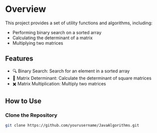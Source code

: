 # Overview 

This project provides a set of utility functions and algorithms, including:


- Performing binary search on a sorted array
- Calculating the determinant of a matrix
- Multiplying two matrices

## Features

- 🔍 Binary Search: Search for an element in a sorted array
- 🧮 Matrix Determinant: Calculate the determinant of square matrices
- ✖️ Matrix Multiplication: Multiply two matrices

## How to Use

### Clone the Repository

```bash
git clone https://github.com/yourusername/JavaAlgorithms.git


